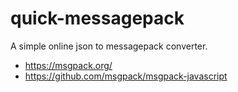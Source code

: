 # quick-messagepack
A simple online json to messagepack converter.

- https://msgpack.org/
- https://github.com/msgpack/msgpack-javascript

